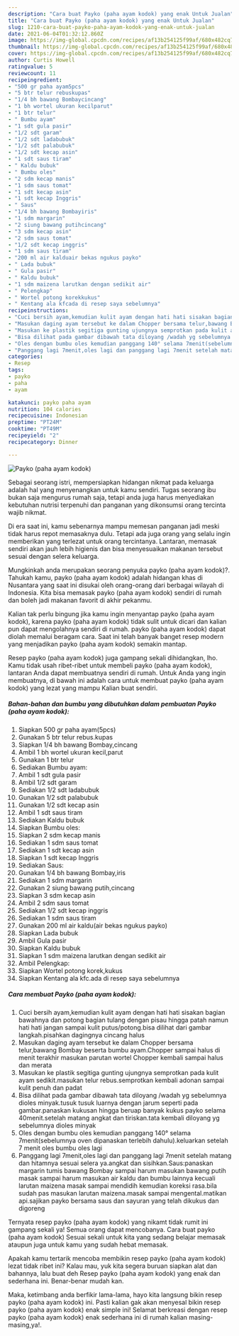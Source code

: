 ```yaml
---
description: "Cara buat Payko (paha ayam kodok) yang enak Untuk Jualan"
title: "Cara buat Payko (paha ayam kodok) yang enak Untuk Jualan"
slug: 1210-cara-buat-payko-paha-ayam-kodok-yang-enak-untuk-jualan
date: 2021-06-04T01:32:12.860Z
image: https://img-global.cpcdn.com/recipes/af13b254125f99af/680x482cq70/payko-paha-ayam-kodok-foto-resep-utama.jpg
thumbnail: https://img-global.cpcdn.com/recipes/af13b254125f99af/680x482cq70/payko-paha-ayam-kodok-foto-resep-utama.jpg
cover: https://img-global.cpcdn.com/recipes/af13b254125f99af/680x482cq70/payko-paha-ayam-kodok-foto-resep-utama.jpg
author: Curtis Howell
ratingvalue: 5
reviewcount: 11
recipeingredient:
- "500 gr paha ayam5pcs"
- "5 btr telur rebuskupas"
- "1/4 bh bawang Bombaycincang"
- "1 bh wortel ukuran kecilparut"
- "1 btr telur"
- " Bumbu ayam"
- "1 sdt gula pasir"
- "1/2 sdt garam"
- "1/2 sdt ladabubuk"
- "1/2 sdt palabubuk"
- "1/2 sdt kecap asin"
- "1 sdt saus tiram"
- " Kaldu bubuk"
- " Bumbu oles"
- "2 sdm kecap manis"
- "1 sdm saus tomat"
- "1 sdt kecap asin"
- "1 sdt kecap Inggris"
- " Saus"
- "1/4 bh bawang Bombayiris"
- "1 sdm margarin"
- "2 siung bawang putihcincang"
- "3 sdm kecap asin"
- "2 sdm saus tomat"
- "1/2 sdt kecap inggris"
- "1 sdm saus tiram"
- "200 ml air kalduair bekas ngukus payko"
- " Lada bubuk"
- " Gula pasir"
- " Kaldu bubuk"
- "1 sdm maizena larutkan dengan sedikit air"
- " Pelengkap"
- " Wortel potong korekkukus"
- " Kentang ala kfcada di resep saya sebelumnya"
recipeinstructions:
- "Cuci bersih ayam,kemudian kulit ayam dengan hati hati sisakan bagian bawahnya dan potong bagian tulang dengan pisau hingga patah namun hati hati jangan sampai kulit putus/potong.bisa dilihat dari gambar langkah.pisahkan dagingnya cincang halus"
- "Masukan daging ayam tersebut ke dalam Chopper bersama telur,bawang Bombay beserta bumbu ayam.Chopper sampai halus di menit terakhir masukan parutan wortel Chopper kembali sampai halus dan merata"
- "Masukan ke plastik segitiga gunting ujungnya semprotkan pada kulit ayam sedikit.masukan telur rebus.semprotkan kembali adonan sampai kulit penuh dan padat"
- "Bisa dilihat pada gambar dibawah tata diloyang /wadah yg sebelumnya dioles minyak.tusuk tusuk luarnya dengan jarum seperti pada gambar.panaskan kukusan hingga beruap banyak kukus payko selama 40menit.setelah matang angkat dan tiriskan.tata kembali diloyang yg sebelumnya dioles minyak"
- "Oles dengan bumbu oles kemudian panggang 140° selama 7menit(sebelumnya oven dipanaskan terlebih dahulu).keluarkan setelah 7 menit oles bumbu oles lagi"
- "Panggang lagi 7menit,oles lagi dan panggang lagi 7menit setelah matang dan hitamnya sesuai selera ya.angkat dan sisihkan.Saus:panaskan margarin tumis bawang Bombay sampai harum masukan bawang putih masak sampai harum masukan air kaldu dan bumbu lainnya kecuali larutan maizena masak sampai mendidih kemudian koreksi rasa.bila sudah pas masukan larutan maizena.masak sampai mengental.matikan api.sajikan payko bersama saus dan sayuran yang telah dikukus dan digoreng"
categories:
- Resep
tags:
- payko
- paha
- ayam

katakunci: payko paha ayam 
nutrition: 104 calories
recipecuisine: Indonesian
preptime: "PT24M"
cooktime: "PT49M"
recipeyield: "2"
recipecategory: Dinner

---
```



![Payko (paha ayam kodok)](https://img-global.cpcdn.com/recipes/af13b254125f99af/680x482cq70/payko-paha-ayam-kodok-foto-resep-utama.jpg)

Sebagai seorang istri, mempersiapkan hidangan nikmat pada keluarga adalah hal yang menyenangkan untuk kamu sendiri. Tugas seorang ibu bukan saja mengurus rumah saja, tetapi anda juga harus menyediakan kebutuhan nutrisi terpenuhi dan panganan yang dikonsumsi orang tercinta wajib nikmat.

Di era  saat ini, kamu sebenarnya mampu memesan panganan jadi meski tidak harus repot memasaknya dulu. Tetapi ada juga orang yang selalu ingin memberikan yang terlezat untuk orang tercintanya. Lantaran, memasak sendiri akan jauh lebih higienis dan bisa menyesuaikan makanan tersebut sesuai dengan selera keluarga. 



Mungkinkah anda merupakan seorang penyuka payko (paha ayam kodok)?. Tahukah kamu, payko (paha ayam kodok) adalah hidangan khas di Nusantara yang saat ini disukai oleh orang-orang dari berbagai wilayah di Indonesia. Kita bisa memasak payko (paha ayam kodok) sendiri di rumah dan boleh jadi makanan favorit di akhir pekanmu.

Kalian tak perlu bingung jika kamu ingin menyantap payko (paha ayam kodok), karena payko (paha ayam kodok) tidak sulit untuk dicari dan kalian pun dapat mengolahnya sendiri di rumah. payko (paha ayam kodok) dapat diolah memalui beragam cara. Saat ini telah banyak banget resep modern yang menjadikan payko (paha ayam kodok) semakin mantap.

Resep payko (paha ayam kodok) juga gampang sekali dihidangkan, lho. Kamu tidak usah ribet-ribet untuk membeli payko (paha ayam kodok), lantaran Anda dapat membuatnya sendiri di rumah. Untuk Anda yang ingin membuatnya, di bawah ini adalah cara untuk membuat payko (paha ayam kodok) yang lezat yang mampu Kalian buat sendiri.

<!--inarticleads1-->

##### Bahan-bahan dan bumbu yang dibutuhkan dalam pembuatan Payko (paha ayam kodok):

1. Siapkan 500 gr paha ayam(5pcs)
1. Gunakan 5 btr telur rebus.kupas
1. Siapkan 1/4 bh bawang Bombay,cincang
1. Ambil 1 bh wortel ukuran kecil,parut
1. Gunakan 1 btr telur
1. Sediakan  Bumbu ayam:
1. Ambil 1 sdt gula pasir
1. Ambil 1/2 sdt garam
1. Sediakan 1/2 sdt ladabubuk
1. Gunakan 1/2 sdt palabubuk
1. Gunakan 1/2 sdt kecap asin
1. Ambil 1 sdt saus tiram
1. Sediakan  Kaldu bubuk
1. Siapkan  Bumbu oles:
1. Siapkan 2 sdm kecap manis
1. Sediakan 1 sdm saus tomat
1. Sediakan 1 sdt kecap asin
1. Siapkan 1 sdt kecap Inggris
1. Sediakan  Saus:
1. Gunakan 1/4 bh bawang Bombay,iris
1. Sediakan 1 sdm margarin
1. Gunakan 2 siung bawang putih,cincang
1. Siapkan 3 sdm kecap asin
1. Ambil 2 sdm saus tomat
1. Sediakan 1/2 sdt kecap inggris
1. Sediakan 1 sdm saus tiram
1. Gunakan 200 ml air kaldu(air bekas ngukus payko)
1. Siapkan  Lada bubuk
1. Ambil  Gula pasir
1. Siapkan  Kaldu bubuk
1. Siapkan 1 sdm maizena larutkan dengan sedikit air
1. Ambil  Pelengkap:
1. Siapkan  Wortel potong korek,kukus
1. Siapkan  Kentang ala kfc.ada di resep saya sebelumnya




<!--inarticleads2-->

##### Cara membuat Payko (paha ayam kodok):

1. Cuci bersih ayam,kemudian kulit ayam dengan hati hati sisakan bagian bawahnya dan potong bagian tulang dengan pisau hingga patah namun hati hati jangan sampai kulit putus/potong.bisa dilihat dari gambar langkah.pisahkan dagingnya cincang halus
1. Masukan daging ayam tersebut ke dalam Chopper bersama telur,bawang Bombay beserta bumbu ayam.Chopper sampai halus di menit terakhir masukan parutan wortel Chopper kembali sampai halus dan merata
1. Masukan ke plastik segitiga gunting ujungnya semprotkan pada kulit ayam sedikit.masukan telur rebus.semprotkan kembali adonan sampai kulit penuh dan padat
1. Bisa dilihat pada gambar dibawah tata diloyang /wadah yg sebelumnya dioles minyak.tusuk tusuk luarnya dengan jarum seperti pada gambar.panaskan kukusan hingga beruap banyak kukus payko selama 40menit.setelah matang angkat dan tiriskan.tata kembali diloyang yg sebelumnya dioles minyak
1. Oles dengan bumbu oles kemudian panggang 140° selama 7menit(sebelumnya oven dipanaskan terlebih dahulu).keluarkan setelah 7 menit oles bumbu oles lagi
1. Panggang lagi 7menit,oles lagi dan panggang lagi 7menit setelah matang dan hitamnya sesuai selera ya.angkat dan sisihkan.Saus:panaskan margarin tumis bawang Bombay sampai harum masukan bawang putih masak sampai harum masukan air kaldu dan bumbu lainnya kecuali larutan maizena masak sampai mendidih kemudian koreksi rasa.bila sudah pas masukan larutan maizena.masak sampai mengental.matikan api.sajikan payko bersama saus dan sayuran yang telah dikukus dan digoreng




Ternyata resep payko (paha ayam kodok) yang nikamt tidak rumit ini gampang sekali ya! Semua orang dapat mencobanya. Cara buat payko (paha ayam kodok) Sesuai sekali untuk kita yang sedang belajar memasak ataupun juga untuk kamu yang sudah hebat memasak.

Apakah kamu tertarik mencoba membikin resep payko (paha ayam kodok) lezat tidak ribet ini? Kalau mau, yuk kita segera buruan siapkan alat dan bahannya, lalu buat deh Resep payko (paha ayam kodok) yang enak dan sederhana ini. Benar-benar mudah kan. 

Maka, ketimbang anda berfikir lama-lama, hayo kita langsung bikin resep payko (paha ayam kodok) ini. Pasti kalian gak akan menyesal bikin resep payko (paha ayam kodok) enak simple ini! Selamat berkreasi dengan resep payko (paha ayam kodok) enak sederhana ini di rumah kalian masing-masing,ya!.

